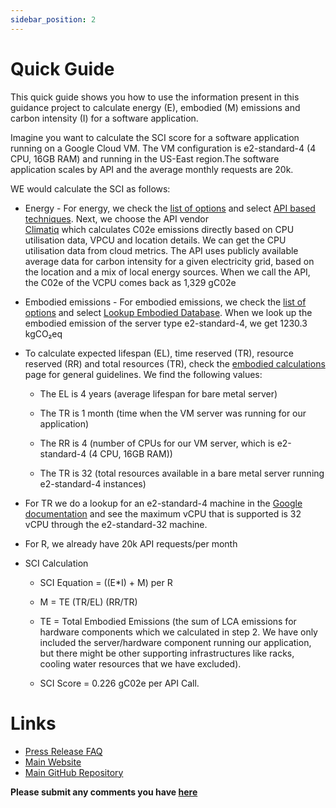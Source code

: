 ```yaml
---
sidebar_position: 2
---
```




# Quick Guide 
This quick guide shows you how to use the information present in this guidance project to calculate energy (E), embodied (M) emissions and carbon intensity (I) for a software application.

Imagine you want to calculate the SCI score for a software application running on a Google Cloud VM. The VM configuration is e2-standard-4 (4 CPU, 16GB RAM) and running in the US-East region.The software application scales by API and the average monthly requests are 20k. 

WE would calculate the SCI as follows:
- Energy - For energy, we check the [list of options](https://sci-data.greensoftware.foundation/E) and select [API based techniques](https://sci-data.greensoftware.foundation/E/APIBased). Next, we choose the API vendor  
[Climatiq](https://www.climatiq.io/docs#cpu) which calculates C02e emissions directly based on CPU utilisation data, VPCU and location details. We can get the CPU utilisation data from cloud metrics. The API uses publicly available average data for carbon intensity for a given electricity grid, based on the location and a mix of local energy sources. When we call the API, the C02e of the VCPU comes back as 1,329 gC02e

- Embodied emissions - For embodied emissions, we check the [list of options](https://sci-data.greensoftware.foundation/M) and select [Lookup Embodied Database](https://sci-data.greensoftware.foundation/M/Datasets). When we look up the embodied emission of the server type e2-standard-4, we get 1230.3 kgCO₂eq

- To calculate expected lifespan (EL), time reserved (TR), resource reserved (RR) and total resources (TR), check the [embodied calculations](https://sci-data.greensoftware.foundation/M/MSubCalculations) page for general guidelines. We find the following values:

    - The EL is 4 years (average lifespan for bare metal server)

    - The TR is 1 month (time when the VM server was running for our application)

    - The RR is 4 (number of CPUs for our VM server, which is e2-standard-4 (4 CPU, 16GB RAM))

    - The TR is 32 (total resources available in a bare metal server running e2-standard-4 instances)

- For TR we do a lookup for an e2-standard-4 machine in the [Google documentation](https://cloud.google.com/compute/docs/general-purpose-machines#e2-standard) and see the maximum vCPU that is supported is 32 vCPU through the e2-standard-32 machine.

- For R, we already have 20k API requests/per month

- SCI Calculation

    - SCI Equation =  ((E*I) + M) per R

    - M = TE (TR/EL) (RR/TR)

    - TE = Total Embodied Emissions (the sum of LCA emissions for hardware components which we calculated in step 2. We have only included the server/hardware component running our application, but there might be other supporting infrastructures like racks, cooling water resources that we have excluded).

    - SCI Score = 0.226 gC02e per API Call.


# Links

- [Press Release FAQ](https://github.com/Green-Software-Foundation/pr-faqs/blob/main/live/green-software-principles.pr-faq.md)
- [Main Website](https://training.greensoftware.foundation)
- [Main GitHub Repository](https://github.com/Green-Software-Foundation/sci-data-guidance)



**Please submit any comments you have [here](https://github.com/Green-Software-Foundation/sci-data/issues/new?assignees=atg-abhishek%2C+srini1978%2C+Henry-WattTime%2C+navveenb&labels=Guidelines+Feedback&template=guidelines-feedback.md&title=Guidelines+Feedback)**

